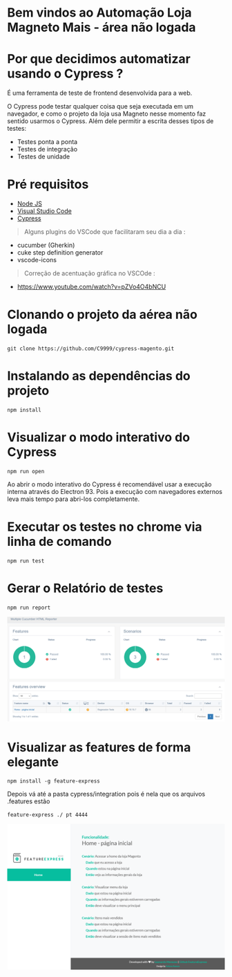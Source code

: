 # Bem vindos ao Automação Loja Magneto Mais - área não logada

# Por que decidimos automatizar usando o Cypress ?
É uma ferramenta de teste de frontend desenvolvida para a web.

O Cypress pode testar qualquer coisa que seja executada em um navegador, e como o projeto da loja usa  Magneto nesse momento faz sentido usarmos o Cypress. Além dele permitir a escrita desses tipos de testes:

* Testes ponta a ponta
* Testes de integração
* Testes de unidade

# Pré requisitos

* [Node JS](https://nodejs.org/en/download/)
* [Visual Studio Code](https://code.visualstudio.com/download)
* [Cypress](https://www.cypress.io/)

> Alguns plugins do VSCode que facilitaram seu dia a dia :
- cucumber (Gherkin)
- cuke step definition generator
- vscode-icons

> Correção de acentuação gráfica no VSCOde :
- https://www.youtube.com/watch?v=pZVo4O4bNCU

# Clonando o projeto da aérea não logada
```
git clone https://github.com/C9999/cypress-magento.git
```

# Instalando as dependências do projeto
```
npm install
```

# Visualizar o modo interativo do Cypress
```
npm run open
```
Ao abrir o modo interativo do Cypress é recomendável usar a execução interna através do Electron 93. Pois a execução com navegadores externos leva mais tempo para abri-los completamente.

# Executar os testes no chrome via linha de comando
```
npm run test
```

# Gerar o Relatório de testes
```
npm run report
```
![Screenshot](relatorio.png)

# Visualizar as features de forma elegante
```
npm install -g feature-express 
```
Depois vá até a pasta cypress/integration pois é nela que os arquivos .features estão

```
feature-express ./ pt 4444
```
![Screenshot](features.png)
